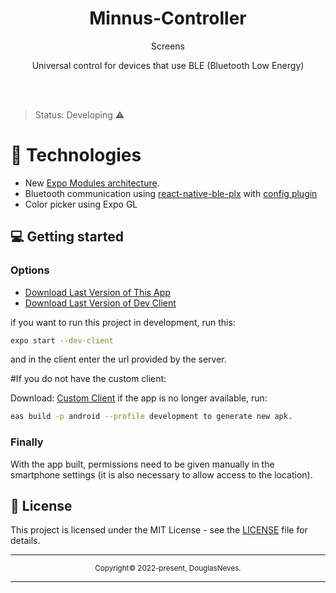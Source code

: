 <div align="center">

  <h1>Minnus-Controller</h1>
 
   <p>Screens</p>
  
  
  
  
  <p>Universal control for devices that use BLE (Bluetooth Low Energy)</p>
 </div>

<div align="center">
  
</div>

<br>
<br>

>Status: Developing ⚠️
#  📱 Technologies
 
  - New [Expo Modules architecture](https://blog.expo.dev/whats-new-in-expo-modules-infrastructure-7a7cdda81ebc).
  - Bluetooth communication using [react-native-ble-plx](https://github.com/dotintent/react-native-ble-plx) with [config plugin](https://github.com/expo/config-plugins/tree/main/packages/react-native-ble-plx)
  - Color picker using Expo GL  


## 💻 Getting started

### Options

- [Download Last Version of This App](https://expo.dev/accounts/neves369/projects/Minnus-Controller/builds/21dc0b4a-ef95-4a3d-858d-3ab0688a8ba4)
- [Download Last Version of Dev Client](https://expo.dev/accounts/neves369/projects/Minnus-Controller/builds/478125d2-3c05-4199-b953-f48b884eba15)  

if you want to run this project in development, run this:
```bash
expo start --dev-client
```
and in the client enter the url provided by the server.

#If you do not have the custom client:

Download:
[Custom Client](https://expo.dev/accounts/dneves-zti/projects/teste/builds/f5536606-002d-4299-873c-643c51106967)
if the app is no longer available, run:
```bash
eas build -p android --profile development to generate new apk.
```


### Finally

With the app built, permissions need to be given manually in the smartphone settings (it is also necessary to allow access to the location).
## 📝 License

This project is licensed under the MIT License - see the [LICENSE](LICENSE) file for details.

<hr>
<div align="center">
  <sub>Copyright© 2022-present, DouglasNeves.</sub>
</div>
<hr>
